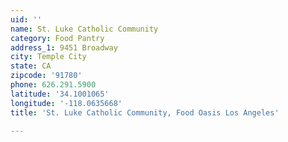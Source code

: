 ```yaml
---
uid: ''
name: St. Luke Catholic Community
category: Food Pantry
address_1: 9451 Broadway
city: Temple City
state: CA
zipcode: '91780'
phone: 626.291.5900
latitude: '34.1001065'
longitude: '-118.0635668'
title: 'St. Luke Catholic Community, Food Oasis Los Angeles'

---
```

